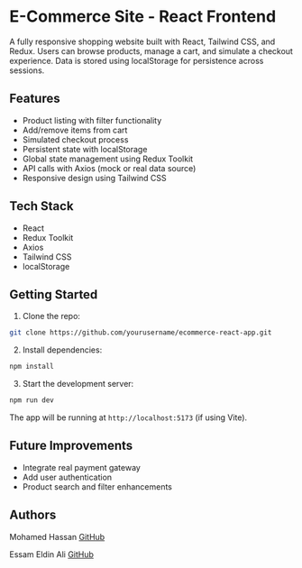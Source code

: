 # E-Commerce Site - React Frontend

A fully responsive shopping website built with React, Tailwind CSS, and Redux. Users can browse products, manage a cart, and simulate a checkout experience. Data is stored using localStorage for persistence across sessions.

## Features

- Product listing with filter functionality
- Add/remove items from cart
- Simulated checkout process
- Persistent state with localStorage
- Global state management using Redux Toolkit
- API calls with Axios (mock or real data source)
- Responsive design using Tailwind CSS

## Tech Stack

- React
- Redux Toolkit
- Axios
- Tailwind CSS
- localStorage

## Getting Started

1. Clone the repo:
```bash
git clone https://github.com/yourusername/ecommerce-react-app.git
```

2. Install dependencies:
```bash
npm install
```

3. Start the development server:
```bash
npm run dev
```

The app will be running at `http://localhost:5173` (if using Vite).


## Future Improvements

- Integrate real payment gateway
- Add user authentication
- Product search and filter enhancements

## Authors

Mohamed Hassan  [GitHub](https://github.com/Mo2024-cloud)

Essam Eldin Ali [GitHub](https://github.com/3ssam-ali-98)
